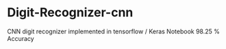 # Digit-Recognizer-cnn
CNN digit recognizer implemented in tensorflow / Keras Notebook  98.25 % Accuracy
